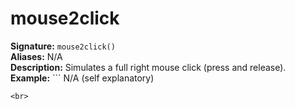 # mouse2click
**Signature:** `mouse2click()` <br>
**Aliases:** N/A <br>
**Description:** Simulates a full right mouse click (press and release). <br>
**Example:** ``` 
N/A (self explanatory)
```
<br>
